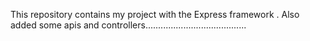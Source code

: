 This repository contains my project with the Express framework .
Also  added some apis and controllers........................................
